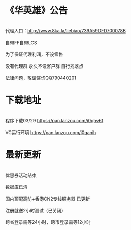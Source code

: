 # 《华英雄》公告 

</br> 代理入口：http://www.8ka.la/liebiao/739A59DFD700078B </br>
</br> 自带FF自带LCS</br>
</br> 为了保证代理利润，不设零售</br>
</br> 没有代理群 永久不设客户群 自行找落点</br>
</br> 法律问题，敬请咨询QQ790440201</br>

#  下载地址
</br>程序下载03/29 https://pan.lanzou.com/i0qhv6f</br>
</br>VC运行环境 https://pan.lanzou.com/i0qanih</br>


 # 最新更新
</br> 优惠券活动结束</br>
</br> 数据库已清</br>
</br> 国内顶配高防+香港CN2专线服务器 已更新</br>
</br> 注册就送2小时测试（已关闭） </br>
</br> 跨省登录需等24小时，跨市登录需等12小时</br>
 

